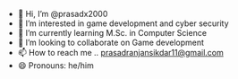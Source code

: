 - 👋 Hi, I’m @prasadx2000
- 👀 I’m interested in game development and cyber security
- 🌱 I’m currently learning M.Sc. in Computer Science
- 💞️ I’m looking to collaborate on Game development
- 📫 How to reach me .. prasadranjansikdar11@gmail.com
- 😄 Pronouns: he/him

<!---
prasadx2000/prasadx2000 is a ✨ special ✨ repository because its `README.md` (this file) appears on your GitHub profile.
You can click the Preview link to take a look at your changes.
--->
